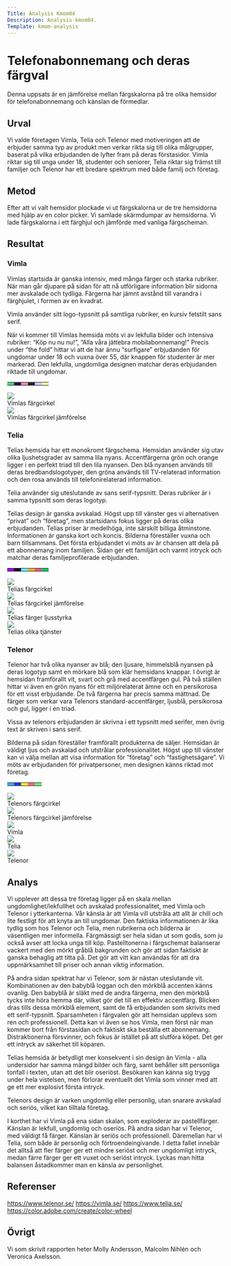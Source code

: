 ```yaml
---
Title: Analysis Kmom04
Description: Analysis kmom04.
Template: kmom-analysis
---
```


Telefonabonnemang och deras färgval
=======================

Denna uppsats är en jämförelse mellan färgskalorna på tre olika hemsidor för telefonabonnemang och känslan de förmedlar.

Urval
-----------------------

Vi valde företagen Vimla, Telia och Telenor med motiveringen att de erbjuder samma typ av produkt men verkar rikta sig till olika målgrupper, baserat på vilka erbjudanden de lyfter fram på deras förstasidor. Vimla riktar sig till unga under 18, studenter och seniorer, Telia riktar sig främst till familjer och Telenor har ett bredare spektrum med både familj och företag.

Metod
-----------------------

Efter att vi valt hemsidor plockade vi ut färgskalorna ur de tre hemsidorna med hjälp av en color picker. Vi samlade skärmdumpar av hemsidorna. Vi lade färgskalorna i ett färghjul och jämförde med vanliga färgscheman.


Resultat
-----------------------

### Vimla

Vimlas startsida är ganska intensiv, med många färger och starka rubriker. När man går djupare på sidan för att nå utförligare information blir sidorna mer avskalade och tydliga. Färgerna har jämnt avstånd till varandra i färghjulet, i formen av en kvadrat.

Vimla använder sitt logo-typsnitt på samtliga rubriker, en kursiv fetstilt sans serif.

När vi kommer till Vimlas hemsida möts vi av lekfulla bilder och intensiva rubriker: “Köp nu nu nu!”, “Alla våra jättebra mobilabonnemang!” Precis under “the fold” hittar vi att de har ännu “surfigare” erbjudanden för ungdomar under 18 och vuxna över 55, där knappen för studenter är mer markerad. Den lekfulla, ungdomliga designen matchar deras erbjudanden riktade till ungdomar.

<table class="swatch-table">
 <tr>
   <td style="background-color: #4CD47C"></td>
   <td style="background-color: #2a0c50"></td>
   <td style="background-color: #f48bad"></td>
   <td style="background-color: #1e242a"></td>
   <td style="background-color: #cec6ff"></td>
   <td style="background-color: #fdf2a0"></td>
 </tr>
</table>

<div class="image-wrapper is-small">
    <a href="%base_url%/image/analysis/kmom04/vimla-color-circle.jpg" target="_blank">
        <img src="%base_url%/image/analysis/kmom04/vimla-color-circle.jpg">
    </a>
    <div class="image-text">Vimlas färgcirkel</div>
</div>
<div class="image-wrapper is-small">
    <a href="%base_url%/image/analysis/kmom04/vimla-color-circle-comparison.jpg" target="_blank">
        <img src="%base_url%/image/analysis/kmom04/vimla-color-circle-comparison.jpg">
    </a>
    <div class="image-text">Vimlas färgcirkel jämförelse</div>
</div>

### Telia

Telias hemsida har ett monokromt färgschema. Hemsidan använder sig utav olika ljushetsgrader av samma lila nyans. Accentfärgerna grön och orange ligger i en perfekt triad till den lila nyansen. Den blå nyansen används till deras bredbandslogotyper, den gröna används till TV-relaterad information och den rosa används till telefonirelaterad information.

Telia använder sig uteslutande av sans serif-typsnitt. Deras rubriker är i samma typsnitt som deras logotyp.

Telias design är ganska avskalad. Högst upp till vänster ges vi alternativen “privat” och “företag”, men startsidans fokus ligger på deras olika erbjudanden. Telias priser är medelhöga, inte särskilt billiga åtminstone. Informationen är ganska kort och koncis. Bilderna föreställer vuxna och barn tillsammans. Det första erbjudandet vi möts av är chansen att dela på ett abonnemang inom familjen. Sidan ger ett familjärt och varmt intryck och matchar deras familjeprofilerade erbjudanden.

<table class="swatch-table">
 <tr>
   <td style="background-color: #9909e3"></td>
   <td style="background-color: #1f012f"></td>
   <td style="background-color: #57ffff"></td>
   <td style="background-color: #f8ab29"></td>
   <td style="background-color: #f5547e"></td>
   <td style="background-color: #00CC66"></td>
 </tr>
</table>

<div class="image-wrapper is-small">
    <a href="%base_url%/image/analysis/kmom04/telia-color-circle.jpg" target="_blank">
        <img src="%base_url%/image/analysis/kmom04/telia-color-circle.jpg">
    </a>
    <div class="image-text">Telias färgcirkel</div>
</div>
<div class="image-wrapper is-small">
    <a href="%base_url%/image/analysis/kmom04/telia-color-circle-comparison.jpg" target="_blank">
        <img src="%base_url%/image/analysis/kmom04/telia-color-circle-comparison.jpg">
    </a>
    <div class="image-text">Telias färgcirkel jämförelse</div>
</div>

<div class="image-wrapper">
    <a href="%base_url%/image/analysis/kmom04/telia-color-lightness.jpg" target="_blank">
        <img src="%base_url%/image/analysis/kmom04/telia-color-lightness.jpg">
    </a>
    <div class="image-text">Telias färger ljusstyrka</div>
</div>

<div class="image-wrapper">
    <a href="%base_url%/image/analysis/kmom04/telia-services.jpg" target="_blank">
        <img src="%base_url%/image/analysis/kmom04/telia-services.jpg">
    </a>
    <div class="image-text">Telias olika tjänster</div>
</div>

### Telenor

Telenor har två olika nyanser av blå; den ljusare, himmelsblå nyansen på deras logotyp samt en mörkare blå som klär hemsidans knappar. I övrigt är hemsidan framförallt vit, svart och grå med accentfärgen gul. På två ställen hittar vi även en grön nyans för ett miljörelaterat ämne och en persikorosa för ett visst erbjudande. De två färgerna har precis samma mättnad. De färger som verkar vara Telenors standard-accentfärger, ljusblå, persikorosa och gul, ligger i en triad. 

Vissa av telenors erbjudanden är skrivna i ett typsnitt med serifer, men övrig text är skriven i sans serif.

Bilderna på sidan föreställer framförallt produkterna de säljer. Hemsidan är väldigt ljus och avskalad och utstrålar professionalitet. Högst upp till vänster kan vi välja mellan att visa information för “företag” och “fastighetsägare”. Vi möts av erbjudanden för privatpersoner, men designen känns riktad mot företag.

<table class="swatch-table">
 <tr>
   <td style="background-color: #3cacfb"></td>
   <td style="background-color: #1f3af4"></td>
   <td style="background-color: #fdf31a"></td>
   <td style="background-color: #f6697a"></td>
   <td style="background-color: #6bef72"></td>
 </tr>
</table>

<div class="image-wrapper is-small">
    <a href="%base_url%/image/analysis/kmom04/telenor-color-circle.jpg" target="_blank">
        <img src="%base_url%/image/analysis/kmom04/telenor-color-circle.jpg">
    </a>
    <div class="image-text">Telenors färgcirkel</div>
</div>
<div class="image-wrapper is-small">
    <a href="%base_url%/image/analysis/kmom04/telenor-color-circle-comparison.jpg" target="_blank">
        <img src="%base_url%/image/analysis/kmom04/telenor-color-circle-comparison.jpg">
    </a>
    <div class="image-text">Telenors färgcirkel jämförelse</div>
</div>


<div class="image-wrapper is-third">
    <a href="%base_url%/image/analysis/kmom04/vimla-fullscreen.jpg" target="_blank">
        <img src="%base_url%/image/analysis/kmom04/vimla-fullscreen.jpg">
    </a>
    <div class="image-text">Vimla</div>
</div>
<div class="image-wrapper is-third">
    <a href="%base_url%/image/analysis/kmom04/telia-fullscreen.jpg" target="_blank">
        <img src="%base_url%/image/analysis/kmom04/telia-fullscreen.jpg">
    </a>
    <div class="image-text">Telia</div>
</div>
<div class="image-wrapper is-third">
    <a href="%base_url%/image/analysis/kmom04/telenor-fullscreen.jpg" target="_blank">
        <img src="%base_url%/image/analysis/kmom04/telenor-fullscreen.jpg">
    </a>
    <div class="image-text">Telenor</div>
</div>

Analys
-----------------------

Vi upplever att dessa tre företag ligger på en skala mellan ungdomlighet/lekfullhet och avskalad professionalitet, med Vimla och Telenor i ytterkanterna. Vår känsla är att Vimla vill utstråla att allt är chill och lite festligt för att knyta an till ungdomar. Den faktiska informationen är lika tydlig som hos Telenor och Telia, men rubrikerna och bilderna är väsentligen mer informella. Färgmässigt ser hela sidan ut som godis, som ju också avser att locka unga till köp. Pastelltonerna i färgschemat balanserar vackert med den mörkt gråblå bakgrunden och gör att sidan faktiskt är ganska behaglig att titta på. Det gör att vitt kan användas för att dra uppmärksamhet till priser och annan viktig information.

På andra sidan spektrat har vi Telenor, som är nästan uteslutande vit. Kombinationen av den babyblå loggan och den mörkblå accenten känns ovanlig. Den babyblå är släkt med de andra färgerna, men den mörkblå tycks inte höra hemma där, vilket gör det till en effektiv accentfärg. Blicken dras tills dessa mörkblå element, samt de få erbjudanden som skrivits med ett serif-typsnitt. Sparsamheten i färgvalen gör att hemsidan upplevs som ren och professionell. Detta kan vi även se hos Vimla, men först när man kommer bort från förstasidan och faktiskt ska beställa ett abonnemang. Distraktionerna försvinner, och fokus är istället på att slutföra köpet. Det ger ett intryck av säkerhet till köparen.

Telias hemsida är betydligt mer konsekvent i sin design än Vimla - alla undersidor har samma mängd bilder och färg, samt behåller sitt personliga tonfall i texten, utan att det blir oseriöst. Besökaren kan känna sig trygg under hela vistelsen, men förlorar eventuellt det Vimla som vinner med att ge ett mer explosivt första intryck. 

Telenors design är varken ungdomlig eller personlig, utan snarare avskalad och seriös, vilket kan tilltala företag. 

I korthet har vi Vimla på ena sidan skalan, som exploderar av pastellfärger. Känslan är lekfull, ungdomlig och oseriös. På andra sidan har vi Telenor, med väldigt få färger. Känslan är seriös och professionell. Däremellan har vi Telia, som både är personlig och förtroendeingivande. I detta fallet innebär det alltså att fler färger ger ett mindre seriöst och mer ungdomligt intryck, medan färre färger ger ett vuxet och seriöst intryck. Lyckas man hitta balansen åstadkommer man en känsla av personlighet.

Referenser
-----------------------

https://www.telenor.se/
https://vimla.se/
https://www.telia.se/ 
https://color.adobe.com/create/color-wheel


Övrigt
-----------------------

Vi som skrivit rapporten heter Molly Andersson, Malcolm Nihlén och Veronica Axelsson.
